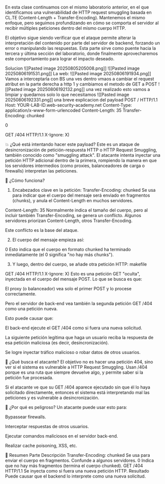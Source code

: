 En esta clase continuamos con el mismo laboratorio anterior, en el que identificamos una vulnerabilidad de HTTP request smuggling basada en CL.TE (Content-Length + Transfer-Encoding). Mantenemos el mismo enfoque, pero seguimos profundizando en cómo se comporta el servidor al recibir múltiples peticiones dentro del mismo cuerpo HTTP.

El objetivo sigue siendo verificar que el ataque permite alterar la interpretación del contenido por parte del servidor de backend, forzando un error o manipulando las respuestas. Esta parte sirve como puente hacia la tercera y última sección del laboratorio, donde finalmente aprovecharemos este comportamiento para lograr el impacto deseado.

Solucion
![[Pasted image 20250805205008.png]]
![[Pasted image 20250806191531.png]]
La web:
![[Pasted image 20250806191934.png]]
Vamos a interceptarla con BS una ves dentro vmaos a cambiar el request atribut en la parte derecha a http 1 y cambiamos el metodo de GET a POST
![[Pasted image 20250806192132.png]]
una vez realizado esto vamos a limpiar y quedarnos solo lo que necesitamos
![[Pasted image 20250806192331.png]]
una breve explicacion del payload
POST / HTTP/1.1
Host: YOUR-LAB-ID.web-security-academy.net
Content-Type: application/x-www-form-urlencoded
Content-Length: 35
Transfer-Encoding: chunked

0

GET /404 HTTP/1.1
X-Ignore: X)

💥 ¿Qué está intentando hacer este payload?
Este es un ataque de desincronización de petición-respuesta HTTP o HTTP Request Smuggling, también conocido como "smuggling attack". El atacante intenta inyectar una petición HTTP adicional dentro de la primera, rompiendo la manera en que los servidores intermedios (como proxies, balanceadores de carga o firewalls) interpretan las peticiones.

🧠 ¿Cómo funciona?
1. Encabezados clave en la petición:
Transfer-Encoding: chunked
Se usa para indicar que el cuerpo del mensaje será enviado en fragmentos (chunks), y anula el Content-Length en muchos servidores.

Content-Length: 35
Normalmente indica el tamaño del cuerpo, pero al incluir también Transfer-Encoding, se genera un conflicto. Algunos servidores priorizan Content-Length, otros Transfer-Encoding.

Este conflicto es la base del ataque.

2. El cuerpo del mensaje empieza así:

0
Esto indica que el cuerpo en formato chunked ha terminado inmediatamente (el 0 significa "no hay más chunks").

3. Y luego, dentro del cuerpo, se añade otra petición HTTP:
makefile

GET /404 HTTP/1.1
X-Ignore: X)
Esto es una petición GET "oculta", inyectada en el cuerpo del mensaje POST. Lo que se busca es que:

El proxy (o balanceador) vea solo el primer POST y lo procese correctamente.

Pero el servidor de back-end vea también la segunda petición GET /404 como una petición nueva.

Esto puede causar que:

El back-end ejecute el GET /404 como si fuera una nueva solicitud.

La siguiente petición legítima que haga un usuario reciba la respuesta de esa petición maliciosa (es decir, desincronización).

Se logre inyectar tráfico malicioso o robar datos de otros usuarios.

🧪 ¿Qué busca el atacante?
El objetivo no es hacer una petición 404, sino ver si el sistema es vulnerable a HTTP Request Smuggling. Usan /404 porque es una ruta que siempre devuelve algo, y permite saber si la petición fue procesada.

Si el atacante ve que su GET /404 aparece ejecutado sin que él lo haya solicitado directamente, entonces el sistema está interpretando mal las peticiones y es vulnerable a desincronización.

🧨 ¿Por qué es peligroso?
Un atacante puede usar esto para:

Bypassear firewalls.

Interceptar respuestas de otros usuarios.

Ejecutar comandos maliciosos en el servidor back-end.

Realizar cache poisoning, XSS, etc.


🧱 Resumen
Parte	Descripción
Transfer-Encoding: chunked	Se usa para enviar el cuerpo en fragmentos. Confunde a algunos servidores.
0	Indica que no hay más fragmentos (termina el cuerpo chunked).
GET /404 HTTP/1.1	Se inyecta como si fuera una nueva petición HTTP.
Resultado	Puede causar que el backend lo interprete como una nueva solicitud.
